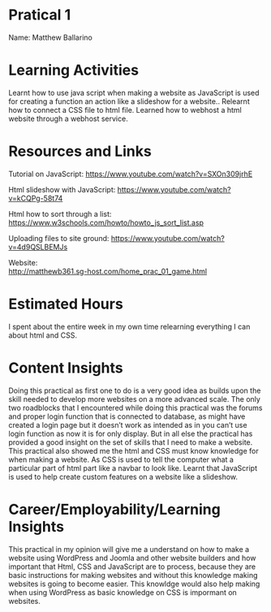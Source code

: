 # Pratical 1 
Name: Matthew Ballarino

# Learning Activities

Learnt how to use java script when making a website as JavaScript is used for creating a function an action like a slideshow for a website.. Relearnt how to connect a CSS file to html file. Learned how to webhost a html website through a webhost service.    

# Resources and Links

Tutorial on JavaScript: 
https://www.youtube.com/watch?v=SXOn309jrhE

Html slideshow with JavaScript:
https://www.youtube.com/watch?v=kCQPg-58t74 

Html how to sort through a list: 
https://www.w3schools.com/howto/howto_js_sort_list.asp

Uploading files to site ground: 
https://www.youtube.com/watch?v=4d9QSLBEMJs

Website:  
http://matthewb361.sg-host.com/home_prac_01_game.html 

# Estimated Hours

I spent about the entire week in my own time relearning everything I can about html and CSS. 

# Content Insights

Doing this practical as first one to do is a very good idea as builds upon the skill needed to develop more websites on a more advanced scale. The only two roadblocks that I encountered while doing this practical was the forums and proper login function that is connected to database, as might have created a login page but it doesn’t work as intended as in you can’t use login function as now it is for only display. But in all else the practical has provided a good insight on the set of skills that I need to make a website. This practical also showed me the html and CSS must know knowledge for when making a website. As CSS is used to tell the computer what a particular part of html part like a navbar to look like. Learnt that JavaScript is used to help create custom features on a website like a slideshow.  
    

# Career/Employability/Learning Insights
This practical in my opinion will give me a understand on how to make a website using WordPress and Joomla and other website builders and how important that Html, CSS and JavaScript are to process, because they are basic instructions for making websites and without this knowledge making websites is going to become easier. This knowldge would also help making when using WordPress as basic knowledge on CSS is impormant on websites.  
